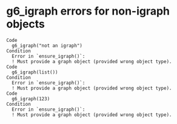 # g6_igraph errors for non-igraph objects

    Code
      g6_igraph("not an igraph")
    Condition
      Error in `ensure_igraph()`:
      ! Must provide a graph object (provided wrong object type).
    Code
      g6_igraph(list())
    Condition
      Error in `ensure_igraph()`:
      ! Must provide a graph object (provided wrong object type).
    Code
      g6_igraph(123)
    Condition
      Error in `ensure_igraph()`:
      ! Must provide a graph object (provided wrong object type).

